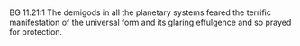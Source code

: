 BG 11.21:1	The demigods in all the planetary systems feared the terriﬁc manifestation of the universal form and its glaring effulgence and so prayed for protection.